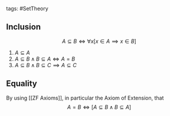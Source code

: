 tags: #SetTheory 

## Inclusion
$$ A\subseteq B \iff \forall x[x\in A \implies x\in B] $$

1. $A\subseteq A$
2. $A\subseteq B \land B\subseteq A \iff A =B$
3. $A\subseteq B \land B\subseteq C \implies A \subseteq C$

## Equality

By using [[ZF Axioms]], in particular the Axiom of Extension, that 
$$
A = B  \iff [ A\subseteq B \land B \subseteq A]
$$